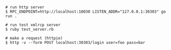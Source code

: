 ```console
# run http server
$ RPC_ENDPOINT=http://localhost:10030 LISTEN_ADDR="127.0.0.1:30303" go run .
```

```console
# run test xmlrcp server
$ ruby test_server.rb
```

```console
# make a request (httpie)
$ http -v --form POST localhost:30303/login user=foo pass=bar
```
